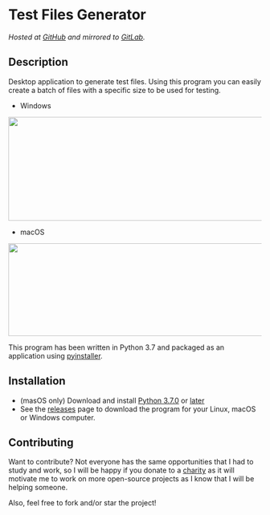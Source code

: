 # Test Files Generator

*Hosted at [GitHub](https://github.com/matuzalemmuller/test-files-generator) and mirrored to [GitLab](https://gitlab.com/matuzalemmuller/test-files-generator).*

## Description

Desktop application to generate test files. Using this program you can easily create a batch of files with a specific size to be used for testing.

* Windows

<img src="https://i.imgur.com/mxU1hLu.png" width="517" height="207" />

* macOS

<img src="https://i.imgur.com/etxAsS9.png" width="639" height="185" />

This program has been written in Python 3.7 and packaged as an application using [pyinstaller](https://www.pyinstaller.org/).

## Installation

* (masOS only) Download and install [Python 3.7.0](https://www.python.org/downloads/release/python-370/) or [later](https://www.python.org/downloads/) 
* See the [releases](https://github.com/matuzalemmuller/test-files-generator/releases) page to download the program for your Linux, macOS or Windows computer.

## Contributing

Want to contribute? Not everyone has the same opportunities that I had to study and work, so I will be happy if you donate to a [charity](https://www.globalgiving.org/) as it will motivate me to work on more open-source projects as I know that I will be helping someone.

Also, feel free to fork and/or star the project! 
